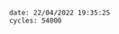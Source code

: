 

                date: 22/04/2022 19:35:25
                cycles: 54000

                         